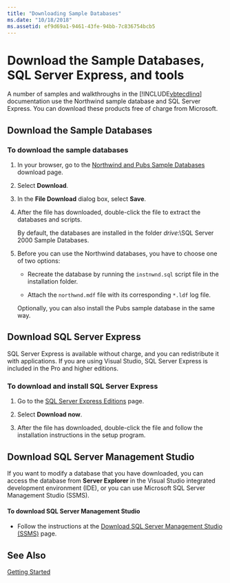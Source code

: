 ```yaml
---
title: "Downloading Sample Databases"
ms.date: "10/18/2018"
ms.assetid: ef9d69a1-9461-43fe-94bb-7c836754bcb5
---
```

# Download the Sample Databases, SQL Server Express, and tools
A number of samples and walkthroughs in the [!INCLUDE[vbtecdlinq](../../../../../../includes/vbtecdlinq-md.md)] documentation use the Northwind sample database and SQL Server Express. You can download these products free of charge from Microsoft.

## Download the Sample Databases

### To download the sample databases

1.  In your browser, go to the [Northwind and Pubs Sample Databases](https://go.microsoft.com/fwlink?linkid=64296) download page.  
  
1.  Select **Download**.  
  
1.  In the **File Download** dialog box, select **Save**.  
  
1.  After the file has downloaded, double-click the file to extract the databases and scripts.  
  
     By default, the databases are installed in the folder *drive*:\SQL Server 2000 Sample Databases.

1. Before you can use the Northwind databases, you have to choose one of two options:

    - Recreate the database by running the `instnwnd.sql` script file in the installation folder.

    - Attach the `northwnd.mdf` file with its corresponding `*.ldf` log file.

    Optionally, you can also install the Pubs sample database in the same way.
  
## Download SQL Server Express  
SQL Server Express is available without charge, and you can redistribute it with applications. If you are using Visual Studio, SQL Server Express is included in the Pro and higher editions.  
  
### To download and install SQL Server Express 
  
1.  Go to the [SQL Server Express Editions](https://www.microsoft.com/sql-server/sql-server-editions-express) page.  
  
1.  Select **Download now**. 
  
1.  After the file has downloaded, double-click the file and follow the installation instructions in the setup program.  
  
## Download SQL Server Management Studio
If you want to modify a database that you have downloaded, you can access the database from **Server Explorer** in the Visual Studio integrated development environment (IDE), or you can use Microsoft SQL Server Management Studio (SSMS).  
  
#### To download SQL Server Management Studio  
  
-   Follow the instructions at the [Download SQL Server Management Studio (SSMS)](https://docs.microsoft.com/sql/ssms/download-sql-server-management-studio-ssms) page.  
  
## See Also  
 [Getting Started](../../../../../../docs/framework/data/adonet/sql/linq/getting-started.md)
